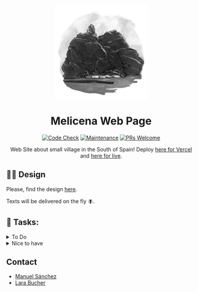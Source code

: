 <div align="center">

<img src="./public/images/melicena-round.png" width="250" alt="Melicena Logo" />

# Melicena Web Page

[![Code Check](https://github.com/manuelsanchez2/melicena-nextjs/actions/workflows/lint.yml/badge.svg)](https://github.com/manuelsanchez2/melicena-nextjs/actions/workflows/lint.yml)
[![Maintenance](https://img.shields.io/badge/Maintained%3F-yes-green.svg)](https://github.com/manuelsanchez2/melicena-nextjs/graphs/commit-activity)
[![PRs Welcome](https://img.shields.io/badge/PRs-welcome-brightgreen.svg?style=flat-square)](http://makeapullrequest.com)

Web Site about small village in the South of Spain! Deploy [here for Vercel](https://melicena-nextjs.vercel.app/) and [here for live](https://www.melicena.es).

</div>

## 👩‍🎨 Design

Please, find the design [here](https://www.figma.com/file/aWT1yxLYQEAobgtwThy786/Melicena?type=design&node-id=0-1&mode=design&t=ByAELWdKCJRW3neO-0).

Texts will be delivered on the fly 🪰.

## 💪 Tasks:

<details>
<summary>To Do</summary>

- [x] - Create the Hero Component (with text, subtitle, body and cta on the left, and image on the right)
- [x] - Create the textImage Component (with the possibility of reverting direction with props)
- [x] - Create the section regarding the Place of interests
- [x] - Create the section regarding the festivities
- [ ] - Improve the banner section, if required
- [x] - Improve the footer section, if required
- [x] - Create the og graphs for better sharing of the page
  </details>

<details>
<summary>Nice to have</summary>

- [x] - Create a second page with a Masonry Layout full of cool pictures of the village (we would need to keep them stored somewhere with the copyright for the figcaption)
- [x] - Create the quiz page following basically what I did on https://github.com/manuelsanchezweb/zustand-react-typescript-quiz + also adding supabase integration. This a big todo.
- [x] - Create the contact section, we can use https://formspree.io/f/mayaebzj as the action of the form, and I will automatically receive emails with the information.
- [x] - Add animations or transitions to the page
  </details>

## Contact

- [Manuel Sánchez](https://github.com/manuelsanchezweb)
- [Lara Bucher](https://github.com/BucherLara)
